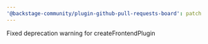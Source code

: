```yaml
---
'@backstage-community/plugin-github-pull-requests-board': patch
---
```


Fixed deprecation warning for createFrontendPlugin

